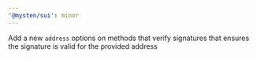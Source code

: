 ```yaml
---
'@mysten/sui': minor
---
```


Add a new `address` options on methods that verify signatures that ensures the signature is valid for the provided address
